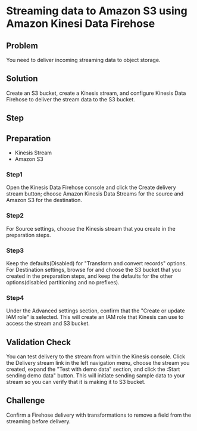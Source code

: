 # Streaming data to Amazon S3 using Amazon Kinesi Data Firehose

## Problem

You need to deliver incoming streaming data to object storage.

## Solution

Create an S3 bucket, create a Kinesis stream, and configure Kinesis Data Firehose to deliver the stream data to the S3 bucket.

## Step

## Preparation

- Kinesis Stream
- Amazon S3

### Step1

Open the Kinesis Data Firehose console and click the Create delivery stream button; choose Amazon Kinesis Data Streams for the source and Amazon S3 for the destination.


### Step2

For Source settings, choose the Kinesis stream that you create in the preparation steps.

### Step3

Keep the defaults(Disabled) for "Transform and convert records" options.
For Destination settings, browse for and choose the S3 bucket that you created in the preparation steps, and keep the defaults for the other options(disabled partitioning and no prefixes).

### Step4

Under the Advanced settings section, confirm that the "Create or update IAM role" is selected. This will create an IAM role that Kinesis can use to access the stream and S3 bucket.

## Validation Check

You can test delivery to the stream from within the Kinesis console.
Click the Delivery stream link in the left navigation menu, choose the stream you created, expand the "Test with demo data" section, and click the :Start sending demo data" button.
This will initiate sending sample data to your stream so you can verify that it is making it to S3 bucket.



## Challenge

Confirm a Firehose delivery with transformations to remove a field from the streaming before delivery.